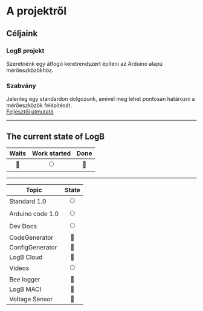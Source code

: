 # A projektről

## Céljaink

### LogB projekt

Szeretnénk egy átfogó keretrendszert építeni az Arduino alapú mérőeszközökhöz.

### Szabvány

Jelenleg egy standardon dolgozunk, amivel meg lehet pontosan határozni a mérőeszközök felépítését.\
[Fejlesztői útmutató](/guide.md)

---

## The current state of LogB

|    Waits     | Work started |       Done       |
| :----------: | :----------: | :--------------: |
| :red_circle: | :full_moon:  | :deciduous_tree: |

---

| Topic                                       |      State       |
| ------------------------------------------- | :--------------: |
| Standard 1.0                                |   :full_moon:    |
| Arduino code 1.0                            |   :full_moon:    |
| Dev Docs                                    |   :full_moon:    |
| CodeGenerator                               |   :red_circle:   |
| ConfigGenerator                             |   :red_circle:   |
| LogB Cloud <Badge text="Beta" type="warn"/> | :deciduous_tree: |
| Videos                                      |   :full_moon:    |
| Bee logger                                  |   :red_circle:   |
| LogB MACI                                   |   :red_circle:   |
| Voltage Sensor                              |   :red_circle:   |